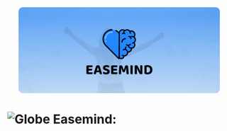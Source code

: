 <div style="text-align: center;">
  <img src="/assets/easemind-wallpaper.png" width="90%"/><br>
</div>

# <img src="https://llvrf-giaaa-aaaal-amqwa-cai.icp0.io/miscImages/logo.png" width="24" height="20" alt="Globe"/> Easemind:
